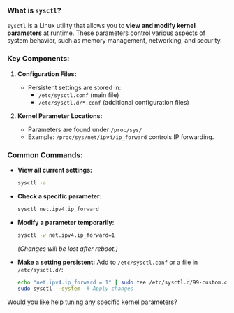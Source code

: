 ### **What is `sysctl`?**
`sysctl` is a Linux utility that allows you to **view and modify kernel parameters** at runtime. These parameters control various aspects of system behavior, such as memory management, networking, and security.

### **Key Components:**
1. **Configuration Files:**
   - Persistent settings are stored in:
     - `/etc/sysctl.conf` (main file)
     - `/etc/sysctl.d/*.conf` (additional configuration files)

2. **Kernel Parameter Locations:**
   - Parameters are found under `/proc/sys/`
   - Example: `/proc/sys/net/ipv4/ip_forward` controls IP forwarding.

### **Common Commands:**
- **View all current settings:**
  ```sh
  sysctl -a
  ```
- **Check a specific parameter:**
  ```sh
  sysctl net.ipv4.ip_forward
  ```
- **Modify a parameter temporarily:**
  ```sh
  sysctl -w net.ipv4.ip_forward=1
  ```
  *(Changes will be lost after reboot.)*

- **Make a setting persistent:**
  Add to `/etc/sysctl.conf` or a file in `/etc/sysctl.d/`:
  ```sh
  echo "net.ipv4.ip_forward = 1" | sudo tee /etc/sysctl.d/99-custom.conf
  sudo sysctl --system  # Apply changes
  ```

Would you like help tuning any specific kernel parameters?
